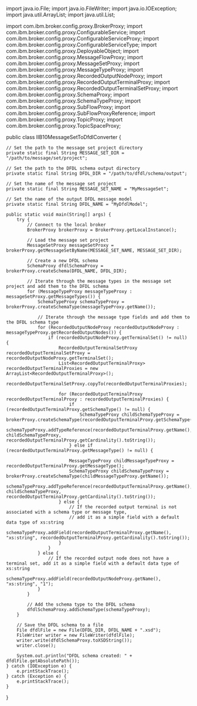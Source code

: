 import java.io.File;
import java.io.FileWriter;
import java.io.IOException;
import java.util.ArrayList;
import java.util.List;

import com.ibm.broker.config.proxy.BrokerProxy;
import com.ibm.broker.config.proxy.ConfigurableService;
import com.ibm.broker.config.proxy.ConfigurableServiceProxy;
import com.ibm.broker.config.proxy.ConfigurableServiceType;
import com.ibm.broker.config.proxy.DeployableObject;
import com.ibm.broker.config.proxy.MessageFlowProxy;
import com.ibm.broker.config.proxy.MessageSetProxy;
import com.ibm.broker.config.proxy.MessageTypeProxy;
import com.ibm.broker.config.proxy.RecordedOutputNodeProxy;
import com.ibm.broker.config.proxy.RecordedOutputTerminalProxy;
import com.ibm.broker.config.proxy.RecordedOutputTerminalSetProxy;
import com.ibm.broker.config.proxy.SchemaProxy;
import com.ibm.broker.config.proxy.SchemaTypeProxy;
import com.ibm.broker.config.proxy.SubFlowProxy;
import com.ibm.broker.config.proxy.SubFlowProxyReference;
import com.ibm.broker.config.proxy.TopicProxy;
import com.ibm.broker.config.proxy.TopicSpaceProxy;

public class IIB10MessageSetToDfdlConverter {
    
    // Set the path to the message set project directory
    private static final String MESSAGE_SET_DIR = "/path/to/message/set/project";
    
    // Set the path to the DFDL schema output directory
    private static final String DFDL_DIR = "/path/to/dfdl/schema/output";
    
    // Set the name of the message set project
    private static final String MESSAGE_SET_NAME = "MyMessageSet";
    
    // Set the name of the output DFDL message model
    private static final String DFDL_NAME = "MyDfdlModel";
    
    public static void main(String[] args) {
        try {
            // Connect to the local broker
            BrokerProxy brokerProxy = BrokerProxy.getLocalInstance();
            
            // Load the message set project
            MessageSetProxy messageSetProxy = brokerProxy.getMessageSetByName(MESSAGE_SET_NAME, MESSAGE_SET_DIR);
            
            // Create a new DFDL schema
            SchemaProxy dfdlSchemaProxy = brokerProxy.createSchema(DFDL_NAME, DFDL_DIR);
            
            // Iterate through the message types in the message set project and add them to the DFDL schema
            for (MessageTypeProxy messageTypeProxy : messageSetProxy.getMessageTypes()) {
                SchemaTypeProxy schemaTypeProxy = brokerProxy.createSchemaType(messageTypeProxy.getName());
                
                // Iterate through the message type fields and add them to the DFDL schema type
                for (RecordedOutputNodeProxy recordedOutputNodeProxy : messageTypeProxy.getRecordedOutputNodes()) {
                    if (recordedOutputNodeProxy.getTerminalSet() != null) {
                        RecordedOutputTerminalSetProxy recordedOutputTerminalSetProxy = recordedOutputNodeProxy.getTerminalSet();
                        List<RecordedOutputTerminalProxy> recordedOutputTerminalProxies = new ArrayList<RecordedOutputTerminalProxy>();
                        recordedOutputTerminalSetProxy.copyTo(recordedOutputTerminalProxies);
                        
                        for (RecordedOutputTerminalProxy recordedOutputTerminalProxy : recordedOutputTerminalProxies) {
                            if (recordedOutputTerminalProxy.getSchemaType() != null) {
                                SchemaTypeProxy childSchemaTypeProxy = brokerProxy.createSchemaType(recordedOutputTerminalProxy.getSchemaType().getName());
                                schemaTypeProxy.addTypeReference(recordedOutputTerminalProxy.getName(), childSchemaTypeProxy, recordedOutputTerminalProxy.getCardinality().toString());
                            } else if (recordedOutputTerminalProxy.getMessageType() != null) {
                               
                            MessageTypeProxy childMessageTypeProxy = recordedOutputTerminalProxy.getMessageType();
                            SchemaTypeProxy childSchemaTypeProxy = brokerProxy.createSchemaType(childMessageTypeProxy.getName());
                            schemaTypeProxy.addTypeReference(recordedOutputTerminalProxy.getName(), childSchemaTypeProxy, recordedOutputTerminalProxy.getCardinality().toString());
                        } else {
                            // If the recorded output terminal is not associated with a schema type or message type, 
                            // add it as a simple field with a default data type of xs:string
                            schemaTypeProxy.addField(recordedOutputTerminalProxy.getName(), "xs:string", recordedOutputTerminalProxy.getCardinality().toString());
                        }
                    }
                } else {
                    // If the recorded output node does not have a terminal set, add it as a simple field with a default data type of xs:string
                    schemaTypeProxy.addField(recordedOutputNodeProxy.getName(), "xs:string", "1");
                }
            }
            
            // Add the schema type to the DFDL schema
            dfdlSchemaProxy.addSchemaType(schemaTypeProxy);
        }
        
        // Save the DFDL schema to a file
        File dfdlFile = new File(DFDL_DIR, DFDL_NAME + ".xsd");
        FileWriter writer = new FileWriter(dfdlFile);
        writer.write(dfdlSchemaProxy.toXSDString());
        writer.close();
        
        System.out.println("DFDL schema created: " + dfdlFile.getAbsolutePath());
    } catch (IOException e) {
        e.printStackTrace();
    } catch (Exception e) {
        e.printStackTrace();
    }
}
